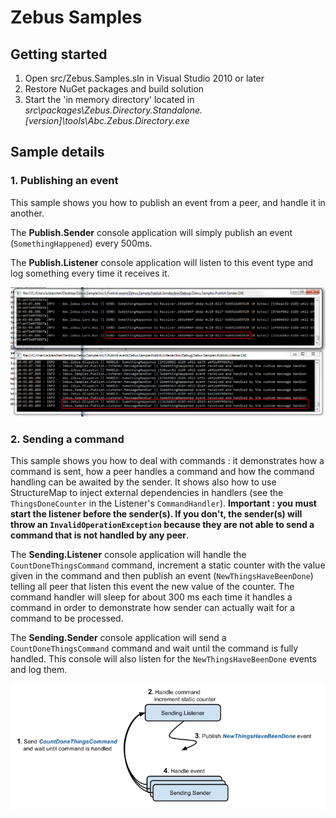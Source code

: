 # Zebus Samples
## Getting started 
1. Open src/Zebus.Samples.sln in Visual Studio 2010 or later
2. Restore NuGet packages and build solution
3. Start the 'in memory directory' located in _src\packages\Zebus.Directory.Standalone.[version]\tools\Abc.Zebus.Directory.exe_

## Sample details
### 1. Publishing an event
This sample shows you how to publish an event from a peer, and handle it in another.

The **Publish.Sender** console application will simply publish an event (`SomethingHappened`) every 500ms. 

The **Publish.Listener** console application will listen to this event type and log something every time it receives it.

![](https://github.com/Abc-Arbitrage/Zebus.Samples/raw/master/img/1.1.png)

### 2. Sending a command
This sample shows you how to deal with commands : it demonstrates how a command is sent, how a peer handles a command and how the command handling can be awaited by the sender. It shows also how to use StructureMap to inject external dependencies in handlers (see the `ThingsDoneCounter` in the Listener's `CommandHandler`). **Important : you must start the listener before the sender(s). If you don't, the sender(s) will throw an `InvalidOperationException` because they are not able to send a command that is not handled by any peer**.

The **Sending.Listener** console application will handle the `CountDoneThingsCommand` command, increment a static counter with the value given in the command and then publish an event (`NewThingsHaveBeenDone`) telling all peer that listen this event the new value of the counter. The command handler will sleep for about 300 ms each time it handles a command in order to demonstrate how sender can actually wait for a command to be processed.

The **Sending.Sender** console application will send a `CountDoneThingsCommand` command and wait until the command is fully handled. This console will also listen for the `NewThingsHaveBeenDone` events and log them.

![](https://github.com/Abc-Arbitrage/Zebus.Samples/raw/master/img/2.1.png)